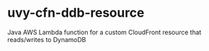 # uvy-cfn-ddb-resource
Java AWS Lambda function for a custom CloudFront resource that reads/writes to DynamoDB
